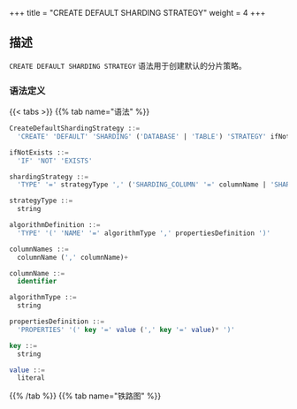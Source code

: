 +++
title = "CREATE DEFAULT SHARDING STRATEGY"
weight = 4
+++

## 描述

`CREATE DEFAULT SHARDING STRATEGY` 语法用于创建默认的分片策略。

### 语法定义

{{< tabs >}}
{{% tab name="语法" %}}
```sql
CreateDefaultShardingStrategy ::=
  'CREATE' 'DEFAULT' 'SHARDING' ('DATABASE' | 'TABLE') 'STRATEGY' ifNotExists? '(' shardingStrategy ')'

ifNotExists ::=
  'IF' 'NOT' 'EXISTS'

shardingStrategy ::=
  'TYPE' '=' strategyType ',' ('SHARDING_COLUMN' '=' columnName | 'SHARDING_COLUMNS' '=' columnNames) ',' 'SHARDING_ALGORITHM' '=' algorithmDefinition

strategyType ::=
  string

algorithmDefinition ::=
  'TYPE' '(' 'NAME' '=' algorithmType ',' propertiesDefinition ')'  

columnNames ::=
  columnName (',' columnName)+

columnName ::=
  identifier

algorithmType ::=
  string

propertiesDefinition ::=
  'PROPERTIES' '(' key '=' value (',' key '=' value)* ')'

key ::=
  string

value ::=
  literal
```
{{% /tab %}}
{{% tab name="铁路图" %}}
<iframe frameborder="0" name="diagram" id="diagram" width="100%" height="100%"></iframe>
{{% /tab %}}
{{< /tabs >}}

### 补充说明

- 当使用复合分片算法时，需要通过 `SHARDING_COLUMNS` 指定多个分片键；
- `algorithmType` 为分片算法类型，详细的分片算法类型信息请参考[分片算法](/cn/user-manual/common-config/builtin-algorithm/sharding/)；
- `ifNotExists` 子句用于避免出现 `Duplicate default sharding strategy` 错误。

### 示例

- 创建默认分表策略

```sql
CREATE DEFAULT SHARDING TABLE STRATEGY (
    TYPE="standard", SHARDING_COLUMN=user_id, SHARDING_ALGORITHM(TYPE(NAME=inline, PROPERTIES("algorithm-expression"="t_order_${user_id % 2}")))
);
```

- 使用 `ifNotExists` 创建默认分表策略

```sql
CREATE DEFAULT SHARDING TABLE STRATEGY IF NOT EXISTS (
    TYPE="standard", SHARDING_COLUMN=user_id, SHARDING_ALGORITHM(TYPE(NAME=inline, PROPERTIES("algorithm-expression"="t_order_${user_id % 2}")))
);
```

### 保留字

`CREATE`、`DEFAULT`、`SHARDING`、`DATABASE`、`TABLE`、`STRATEGY`、`TYPE`、`SHARDING_COLUMN`、`SHARDING_COLUMNS`、`SHARDING_ALGORITHM`、`NAME`、`PROPERTIES`

### 相关链接

- [保留字](/cn/user-manual/shardingsphere-proxy/distsql/syntax/reserved-word/)
